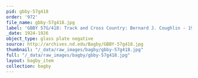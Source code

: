```yaml
---
pid: gbby-57g418
order: '972'
file_name: gbby-57g418.jpg
label: 'GBBY 57G/418: Track and Cross Country: Bernard J. Coughlin - 1924-1926'
_date: 1924-1926
object_type: glass plate negative
source: http://archives.nd.edu/Bagby/GBBY-57g418.jpg
thumbnail: "/_data/raw_images/bagby/gbby-57g418.jpg"
full: "/_data/raw_images/bagby/gbby-57g418.jpg"
layout: bagby_item
collection: bagby
---
```

